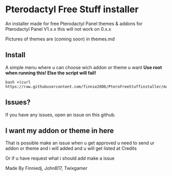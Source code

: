 # Pterodactyl Free Stuff installer
An installer made for free Pterodactyl Panel themes & addons for Pterodactyl Panel V1.x.x this will not work on 0.x.x

Pictures of themes are (coming soon) in themes.md

  
  
## Install
A simple menu where u can choose wich addon or theme u want
**Use root when running this! Else the script will fail!**  
```
bash <(curl https://raw.githubusercontent.com/finnie2006/PteroFreeStuffinstaller/main/resources/script.sh)
```

## Issues?
If you have any issues, open an issue on this github.

## I want my addon or theme in here
That is possible make an issue when u get approved u need to send ur addon or theme and i will added and u will get listed at Credits

Or if u have request what i should add make a issue


Made By Finniedj, JohnB17, Twixgamer

